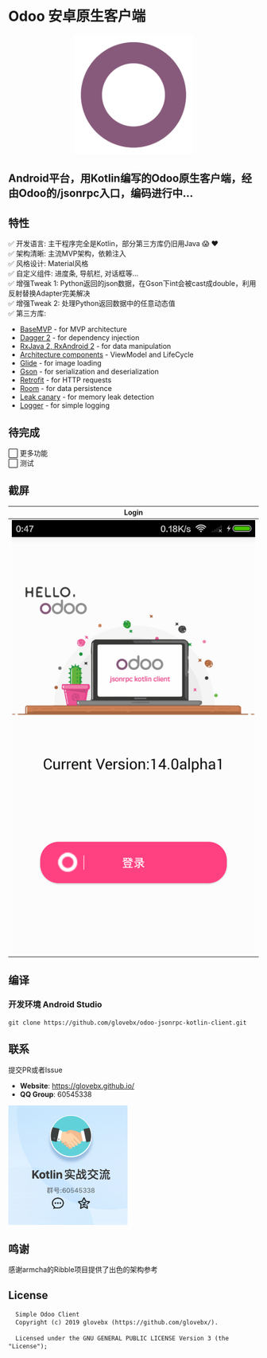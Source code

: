 # Odoo 安卓原生客户端

<p align="center">
    <a href="art/launcher.png">
        <img src="art/launcher.png" width="240" height="240"/>
    </a>
</p>

## Android平台，用Kotlin编写的Odoo原生客户端，经由Odoo的/jsonrpc入口，编码进行中...

## 特性
:white_check_mark:  开发语言: 主干程序完全是Kotlin，部分第三方库仍旧用Java :scream: :heart: <br/>
:white_check_mark:  架构清晰: 主流MVP架构，依赖注入 <br/>
:white_check_mark:  风格设计: Material风格 <br/>
:white_check_mark:  自定义组件: 进度条, 导航栏, 对话框等... <br/>
:white_check_mark:  增强Tweak 1: Python返回的json数据，在Gson下int会被cast成double，利用反射替换Adapter完美解决 <br/>
:white_check_mark:  增强Tweak 2: 处理Python返回数据中的任意动态值 <br/>
:white_check_mark:  第三方库: <br/>
   * [BaseMVP](https://github.com/armcha/MVP-Architecture-Components) - for MVP architecture<br/>
   * [Dagger 2](https://github.com/google/dagger) - for dependency injection<br/>
   * [RxJava 2, RxAndroid 2](https://github.com/ReactiveX/RxJava) - for data manipulation<br/>
   * [Architecture components](https://developer.android.com/topic/libraries/architecture/index.html) - ViewModel and LifeCycle<br/>
   * [Glide](https://github.com/bumptech/glide) - for image loading<br/>
   * [Gson](https://github.com/google/gson) - for serialization and deserialization<br/>
   * [Retrofit](https://github.com/square/retrofit) - for HTTP requests<br/>
   * [Room](https://developer.android.com/topic/libraries/architecture/room.html) - for data persistence<br/>
   * [Leak canary](https://github.com/square/leakcanary) - for memory leak detection<br/>
   * [Logger](https://github.com/armcha/logger) - for simple logging<br/>
    
## 待完成
:white_large_square: 更多功能 <br/>
:white_large_square: 测试 <br/> 

## 截屏

| Login     | 
| :-------------: | 
| ![Login](art/auth_activity.png) | 

## 编译
### 开发环境 Android Studio
```
git clone https://github.com/glovebx/odoo-jsonrpc-kotlin-client.git
``` 
 
## 联系

提交PR或者Issue

- **Website**: https://glovebx.github.io/
- **QQ Group**: 60545338
<p align="left">
    <a href="art/kotlin_qq_group.png">
        <img src="art/kotlin_qq_group.png" width="240" height="240"/>
    </a>
</p>

## 鸣谢

感谢armcha的Ribble项目提供了出色的架构参考


License
--------


      Simple Odoo Client
      Copyright (c) 2019 glovebx (https://github.com/glovebx/).

      Licensed under the GNU GENERAL PUBLIC LICENSE Version 3 (the "License");    
